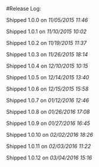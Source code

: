 #Release Log:

Shipped 1.0.0 on _11/05/2015 11:46_

Shipped 1.0.1 on _11/10/2015 10:02_

Shipped 1.0.2 on _11/19/2015 11:37_

Shipped 1.0.3 on _11/26/2015 18:14_

Shipped 1.0.4 on _12/10/2015 10:15_

Shipped 1.0.5 on _12/14/2015 13:40_

Shipped 1.0.6 on _12/15/2015 15:58_

Shipped 1.0.7 on _01/12/2016 12:46_

Shipped 1.0.8 on _01/26/2016 17:08_

Shipped 1.0.9 on _01/27/2016 16:45_

Shipped 1.0.10 on _02/02/2016 18:26_

Shipped 1.0.11 on _02/03/2016 11:22_

Shipped 1.0.12 on _03/04/2016 15:16_
